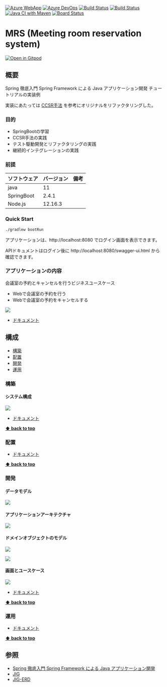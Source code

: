 [![Azure WebApp](https://img.shields.io/badge/Azure_WebApp-app--mrs-blue)](http://app-mrs.azurewebsites.net/)
[![Azure DevOps](https://img.shields.io/badge/AzureDevOps-Mrs-blue)](https://dev.azure.com/k2works/Mrs)
[![Build Status](https://dev.azure.com/k2works/mrs/_apis/build/status/CI-Mrs?branchName=master)](https://dev.azure.com/k2works/mrs/_build/latest?definitionId=17&branchName=master)
[![Build Status](https://dev.azure.com/k2works/mrs/_apis/build/status/CI-Mrs?branchName=develop)](https://dev.azure.com/k2works/mrs/_build/latest?definitionId=17&branchName=develop)
[![Java CI with Maven](https://github.com/k2works/mrs/workflows/Java%20CI%20with%20Maven/badge.svg)](https://github.com/k2works/mrs)
[![Board Status](https://dev.azure.com/k2works/3c318163-9bbf-485c-befa-255f12ace93d/8924d8db-611f-47cf-9540-b520ce3eb7d6/_apis/work/boardbadge/e14aba0e-1175-4c3e-bb02-c158561038a2)](https://dev.azure.com/k2works/3c318163-9bbf-485c-befa-255f12ace93d/_boards/board/t/8924d8db-611f-47cf-9540-b520ce3eb7d6/Microsoft.FeatureCategory/)
# MRS (Meeting room reservation system)

[![Open in Gitpod](https://gitpod.io/button/open-in-gitpod.svg)](https://gitpod.io/#https://github.com/k2works/mrs)

## 概要

Spring 徹底入門 Spring Framework による Java アプリケーション開発 チュートリアルの実装例

実装にあたっては [CCSR手法](https://masuda220.hatenablog.com/entry/2020/05/27/103750) を参考にオリジナルをリファクタリングした。

### 目的

- SpringBootの学習
- CCSR手法の実践
- テスト駆動開発とリファクタリングの実践
- 継続的インテグレーションの実践

### 前提

| ソフトウェア | バージョン | 備考 |
| :----------- | :--------- | :--- |
| java         | 11         |      |
| SpringBoot   | 2.4.1      |      |
| Node.js      | 12.16.3    |      |

### Quick Start

```bash
./gradlew bootRun
```

アプリケーションは、http://localhost:8080 でログイン画面を表示できます。

APIドキュメントはログイン後に http://localhost:8080/swagger-ui.html から確認できます。

### アプリケーションの内容

会議室の予約とキャンセルを行うビジネスユースケース

- Webで会議室の予約を行う
- Webで会議室の予約をキャンセルする

![](./docs/img/diagrams/BusinessUseCase.png)

- [ドキュメント](./docs/Requirement.md)

## 構成

- [構築](#構築)
- [配置](#配置)
- [開発](#開発)
- [運用](#運用)

### 構築

#### システム構成

![](./docs/img/diagrams/SystemArchitecture.png)

- [ドキュメント](./docs/Build.md)

**[⬆ back to top](#構成)**

### 配置

- [ドキュメント](./docs/Ship.md)

**[⬆ back to top](#構成)**

### 開発

#### データモデル

![](./docs/img/erd/jig-erd-detail.png)

#### アプリケーションアーキテクチャ

![](./docs/img/jig/architecture.svg)

#### ドメインオブジェクトのモデル

![](./docs/img/jig/package-relation-depth5.svg)

![](./docs/img/jig/business-rule-relation.svg)

#### 画面とユースケース

![](./docs/img/jig/service-method-call-hierarchy.svg)

- [ドキュメント](./docs/Development.md)

**[⬆ back to top](#構成)**

### 運用

- [ドキュメント](./docs/Run.md)

**[⬆ back to top](#構成)**

## 参照

- [Spring 徹底入門 Spring Framework による Java アプリケーション開発](https://www.amazon.co.jp/dp/B01IEWNLBU/ref=dp-kindle-redirect?_encoding=UTF8&btkr=1)
- [JIG](https://github.com/dddjava/jig)
- [JIG-ERD](https://github.com/irof/jig-erd)
